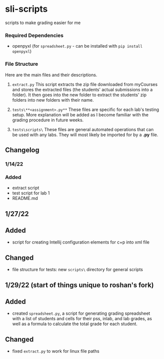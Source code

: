 # sli-scripts
scripts to make grading easier for me

### Required Dependencies
- openpyxl (for `spreadsheet.py` - can be installed with `pip install openpyxl`)

### File Structure
Here are the main files and their descriptions.

1. `extract.py`
This script extracts the zip file downloaded from myCourses and stores the extracted files (the students' actual submissions into a folder). It then goes into the new folder to extract the students' zip folders into new folders with their name.

2. `tests\**<assignment>.py**`
These files are specific for each lab's testing setup. More explanation will be added as I become familiar with the grading procedure in future weeks.

3. `tests\scripts\`
These files are general automated operations that can be used with any labs. They will most likely be imported for by a **<assignment>.py** file.

## Changelog

### 1/14/22
### Added
- extract script
- test script for lab 1
- README.md

## 1/27/22
## Added
- script for creating Intellij configuration elements for c+p into xml file
## Changed
- file structure for tests: new `scripts\` directory for general scripts

## 1/29/22 (start of things unique to roshan's fork)
## Added
- created `spreadsheet.py`, a script for generating grading spreadsheet with a list of students and cells for their pss, inlab, and lab grades, as well as a formula to calculate the total grade for each student.
## Changed
- fixed `extract.py` to work for linux file paths